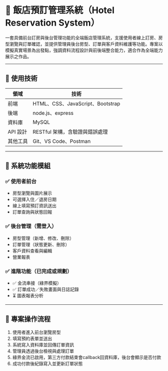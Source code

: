 # 🏨 飯店預訂管理系統（Hotel Reservation System）

一套具備前台訂房與後台管理功能的全端飯店管理系統，支援使用者線上訂房、房型瀏覽與訂單確認，並提供管理員後台房型、訂單與客戶資料維護等功能。專案以模擬真實場景為出發點，強調資料流程設計與前後端整合能力，適合作為全端能力展示之作品。

---

## 🔧 使用技術

| 領域 | 技術 |
|------|------|
| 前端 | HTML、CSS、JavaScript、Bootstrap |
| 後端 | node.js、express |
| 資料庫 | MySQL |
| API 設計 | RESTful 架構，含驗證與錯誤處理 |
| 其他工具 | Git、VS Code、Postman |

---

## 📌 系統功能模組

### ✅ 使用者前台
- 房型瀏覽與圖片展示
- 可選擇入住／退房日期
- 線上填寫預訂資訊送出
- 訂單查詢與狀態回報

### ✅ 後台管理（需登入）
- 房型管理（新增、修改、刪除）
- 訂單管理（狀態更新、刪除）
- 客戶資料查看與編輯
- 營業報表

### ✅ 進階功能（已完成或規劃）
- ✅ 金流串接（綠界模擬）
- ✅ 訂單成功／失敗畫面與日誌記錄
- ⏳ 圖表報表分析

---

## 🧪 專案操作流程

1. 使用者進入前台瀏覽房型
2. 填寫預約表單並送出
3. 系統寫入資料庫並回傳訂單資訊
4. 管理員透過後台檢視與處理訂單
5. 綠界金流已啟用，第三方付款結束會callback回資料庫，後台會顯示是否付款
6. 成功付款後紀錄寫入並更新訂單狀態
